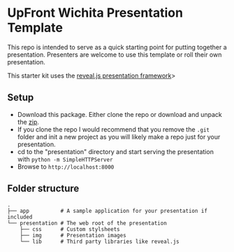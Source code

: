 # UpFront Wichita Presentation Template

This repo is intended to serve as a quick starting point for putting together a
presentation. Presenters are welcome to use this template or roll their own
presentation.

This starter kit uses the [reveal.js presentation framework][reveal-repo]>

## Setup
* Download this package. Either clone the repo or download and unpack the
  [zip](repo-zip).
 * If you clone the repo I would recommend that you remove the `.git` folder
   and init a new project as you will likely make a repo just for your
   presentation.
* cd to the "presentation" directory and start serving the presentation with
  `python -m SimpleHTTPServer`
* Browse to `http://localhost:8000`

## Folder structure

    .
    ├── app          # A sample application for your presentation if included
    └── presentation # The web root of the presentation
        ├── css      # Custom stylsheets
        ├── img      # Presentation images
        └── lib      # Third party libraries like reveal.js


[reveal-repo]: https://github.com/hakimel/reveal.js "reveal.js framework"
[repo-zip]: https://github.com/upfrontwichita/upfront-presentation-template/archive/master.zip "template zip"
